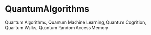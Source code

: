 # QuantumAlgorithms
Quantum Algorithms, Quantum Machine Learning, Quantum Cognition, Quantum Walks, Quantum Random Access Memory
